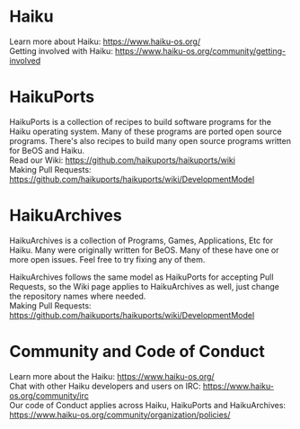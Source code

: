 # Haiku
Learn more about Haiku: https://www.haiku-os.org/  
Getting involved with Haiku: https://www.haiku-os.org/community/getting-involved

# HaikuPorts
HaikuPorts is a collection of recipes to build software programs for the Haiku operating system.  Many of these programs are ported open source programs. There's also recipes to build many open source programs written for BeOS and Haiku.  
Read our Wiki: https://github.com/haikuports/haikuports/wiki  
Making Pull Requests: https://github.com/haikuports/haikuports/wiki/DevelopmentModel  

# HaikuArchives
HaikuArchives is a collection of Programs, Games, Applications, Etc for Haiku. Many were originally written for BeOS. Many of these have one or more open issues. Feel free to try fixing any of them.  

HaikuArchives follows the same model as HaikuPorts for accepting Pull Requests, so the Wiki page applies to HaikuArchives as well, just change the repository names where needed.  
Making Pull Requests: https://github.com/haikuports/haikuports/wiki/DevelopmentModel

# Community and Code of Conduct
Learn more about the Haiku: https://www.haiku-os.org/  
Chat with other Haiku developers and users on IRC: https://www.haiku-os.org/community/irc  
Our code of Conduct applies across Haiku, HaikuPorts and HaikuArchives: https://www.haiku-os.org/community/organization/policies/
